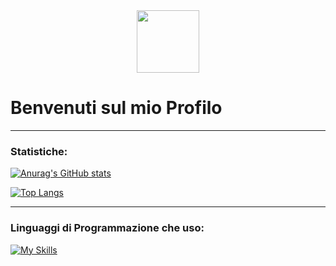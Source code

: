 <div id="header" align="center">
  <img src="spacehack.ico" width="100"/>
</div>

<h1>
  Benvenuti sul mio Profilo
</h1>


---

### Statistiche:

[![Anurag's GitHub stats](https://github-readme-stats.vercel.app/api?username=Kobra3390)](https://github.com/anuraghazra/github-readme-stats)

[![Top Langs](https://github-readme-stats.vercel.app/api/top-langs/?username=Kobra3390&layout=compact&theme=vision-friendly-dark)](https://github.com/anuraghazra/github-readme-stats)

---

### Linguaggi di Programmazione che uso:
[![My Skills](https://skillicons.dev/icons?i=js,html,css,wasm)](https://skillicons.dev)
